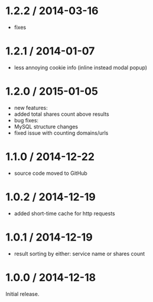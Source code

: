 1.2.2 / 2014-03-16
==================
* fixes

1.2.1 / 2014-01-07
==================
* less annoying cookie info (inline instead modal popup)

1.2.0 / 2015-01-05
==================
* new features:
 * added total shares count above results
* bug fixes:
 * MySQL structure changes
 * fixed issue with counting domains/urls

1.1.0 / 2014-12-22
==================
* source code moved to GitHub

1.0.2 / 2014-12-19
==================
* added short-time cache for http requests

1.0.1 / 2014-12-19
==================
* result sorting by either: service name or shares count

1.0.0 / 2014-12-18
==================
Initial release.